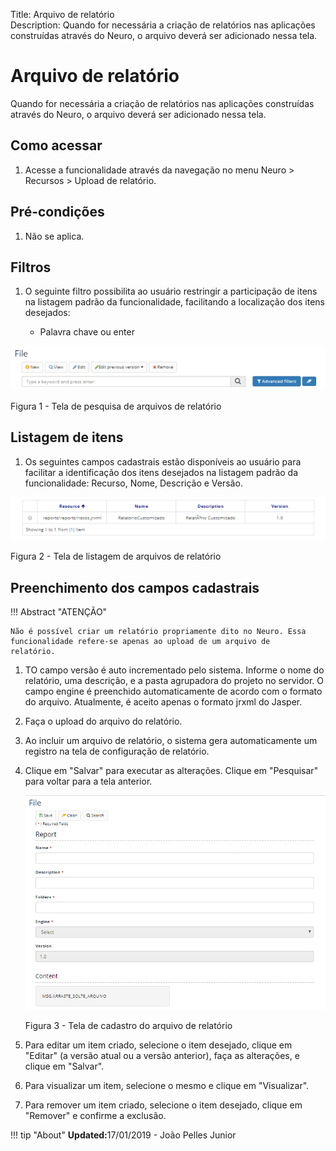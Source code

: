 Title: Arquivo de relatório  
Description: Quando for necessária a criação de relatórios nas aplicações construídas através do Neuro, o arquivo deverá ser adicionado nessa tela.  

# Arquivo de relatório   
 
Quando for necessária a criação de relatórios nas aplicações construídas através do Neuro, o arquivo deverá ser adicionado nessa tela.    

## Como acessar

1. Acesse a funcionalidade através da navegação no menu Neuro > Recursos > Upload de relatório.   

## Pré-condições

1. Não se aplica.    

## Filtros 

1. O seguinte filtro possibilita ao usuário restringir a participação de itens na listagem padrão da funcionalidade, facilitando a localização dos itens desejados:   

    * Palavra chave ou enter   

![Screenshot](images/Report-file-fig01.png) 

Figura 1 - Tela de pesquisa de arquivos de relatório     

## Listagem de itens  

1. Os seguintes campos cadastrais estão disponíveis ao usuário para facilitar a identificação dos itens desejados na listagem padrão da funcionalidade: Recurso, Nome, Descrição e Versão.  

![Screenshot](images/Report-file-fig02.png) 

Figura 2 - Tela de listagem de arquivos de relatório    

## Preenchimento dos campos cadastrais   

!!! Abstract "ATENÇÃO"

    Não é possível criar um relatório propriamente dito no Neuro. Essa funcionalidade refere-se apenas ao upload de um arquivo de           relatório. 
	
1. TO campo versão é auto incrementado pelo sistema. Informe o nome do relatório, uma descrição, e a pasta agrupadora do projeto no servidor. O campo engine é preenchido automaticamente de acordo com o formato do arquivo. Atualmente, é aceito apenas o formato jrxml do Jasper.    
2. Faça o upload do arquivo do relatório.  
3. Ao incluir um arquivo de relatório, o sistema gera automaticamente um registro na tela de configuração de relatório.    
4. Clique em "Salvar" para executar as alterações. Clique em "Pesquisar" para voltar para a tela anterior.   

    ![Screenshot](images/Report-file-fig03.png)
    
    Figura 3 - Tela de cadastro do arquivo de relatório    

5. Para editar um item criado, selecione o item desejado, clique em "Editar" (a versão atual ou a versão anterior), faça as alterações, e clique em "Salvar".   
6. Para visualizar um item, selecione o mesmo e clique em "Visualizar".  
7. Para remover um item criado, selecione o item desejado, clique em "Remover" e confirme a exclusão.  


!!! tip "About"
    <b>Updated:</b>17/01/2019 - João Pelles Junior
